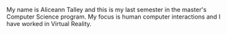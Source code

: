 My name is Aliceann Talley and this is my last semester in the master's Computer Science program.  My focus is human computer interactions and I have worked in Virtual Reality.
